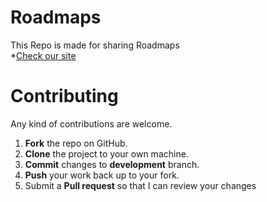 # Roadmaps
This Repo is made for sharing Roadmaps <br>
*<a href="https://iarchitsharma.github.io/Roadmaps/">Check our site</a>

Contributing
==========
Any kind of contributions are welcome.

1. **Fork** the repo on GitHub.
2. **Clone** the project to your own machine.
3. **Commit** changes to **development** branch.
4. **Push** your work back up to your fork.
5. Submit a **Pull request** so that I can review your changes
